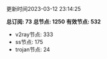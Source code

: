 更新时间2023-03-12 23:14:25

**总订阅: 73**
**总节点: 1250**
**有效节点: 532**
- v2ray节点: 333
- ss节点: 175
- trojan节点: 24
